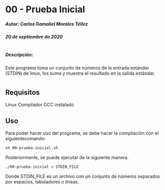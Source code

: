 # 00 - Prueba Inicial
##### Autor: Carlos Gamaliel Morales Téllez
##### 20 de septiembre de 2020
#
##### Descripción: 
Este programa toma un conjunto de números de la entrada estándar (STDIN) de linux, los suma y muestra el resultado en la salida estándar.
#
## Requisitos
Linux
Compilador GCC instalado
## Uso
Para poder hacer uso del programa, se debe hacer la compilación con el siguientecomando:
```
sh 00-prueba-inicial.sh
```
Posteriormente, se puede ejecutar de la siguiente manera.
```
./00-prueba-inicial < STDIN_FILE
```
Donde STDIN_FILE es un archivo con un conjunto de números separados por espacios, tabuladores o líneas.